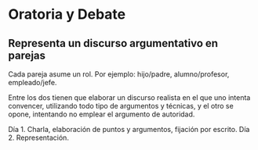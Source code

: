 # Oratoria y Debate

## Representa un discurso argumentativo en parejas

Cada pareja asume un rol. Por ejemplo: hijo/padre, alumno/profesor, empleado/jefe.

Entre los dos tienen que elaborar un discurso realista en el que uno intenta convencer, utilizando todo tipo de argumentos y técnicas, y el otro se opone, intentando no emplear el argumento de autoridad.

Día 1. Charla, elaboración de puntos y argumentos, fijación por escrito.
Día 2. Representación.
